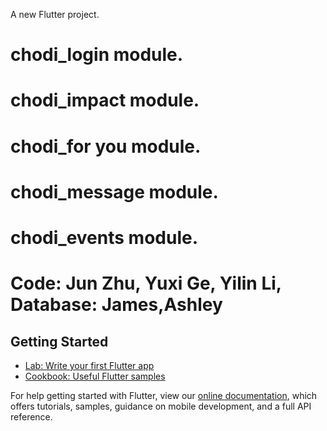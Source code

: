 A new Flutter project.

# chodi_login module.
# chodi_impact module.
# chodi_for you module.
# chodi_message module.
# chodi_events module.
# Code: Jun Zhu, Yuxi Ge, Yilin Li, Database: James,Ashley




## Getting Started

- [Lab: Write your first Flutter app](https://flutter.dev/docs/get-started/codelab)
- [Cookbook: Useful Flutter samples](https://flutter.dev/docs/cookbook)

For help getting started with Flutter, view our
[online documentation](https://flutter.dev/docs), which offers tutorials,
samples, guidance on mobile development, and a full API reference.
